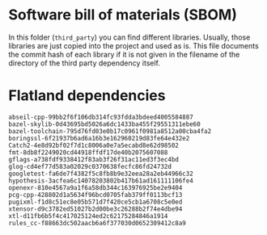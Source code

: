 # Software bill of materials (SBOM)

In this folder (`third_party`) you can find different libraries.
Usually, those libraries are just copied into the project and used as is.
This file documents the commit hash of each library if it is not given in the filename of the directory of the third party dependency itself.


# Flatland dependencies

```text
abseil-cpp-99bb2f6f106db314fc93fdda3bdeed4005584887
bazel-skylib-0d43695bd5026a6dc1433ba455f29551311ebe60
bazel-toolchain-795d76fd03e0b17c0961f0981a8512a00cba4fa2
boringssl-6f21937b6ad6a16b3e162960219d83fe64e432e2
Catch2-4e8d92bf02f7d1c8006a0e7a5ecabd8e62d98502
fmt-8db8f2249020cd44918ffdf17de40b2075607088
gflags-a738fdf9338412f83ab3f26f31ac11ed3f3ec4bd
glog-cd4ef77d583a02029c0370638fecfc86fd24732d
googletest-fa6de7f4382f5c8fb8b9e32eea28a2eb44966c32
hypothesis-3acfea6c14078203802b417b61ad161111106fe4
openexr-810e4567a9a1f6a58db344c163976925be2e9404
pcg-cpp-428802d1a5634f96bcd0705fab379ff0113bcf13
pugixml-f1d8c51ec8e05b571d7f420ce5cb1a6708c5e0ed
xtensor-d9c3782ed51027b2d00be3c26288b2f74e4dbe94
xtl-d11fb6b5f4c417025124ed2c62175284846a1914
rules_cc-f88663dc502aacb6a6f377030d0652309412c8a9
```

